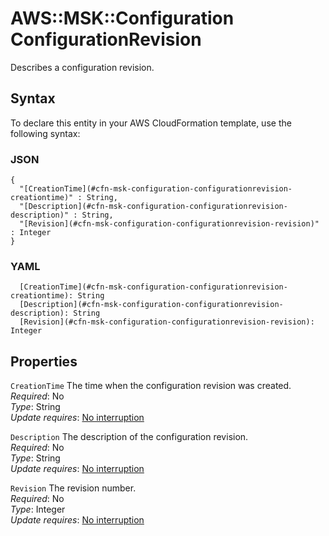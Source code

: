 # AWS::MSK::Configuration ConfigurationRevision<a name="aws-properties-msk-configuration-configurationrevision"></a>

Describes a configuration revision\.

## Syntax<a name="aws-properties-msk-configuration-configurationrevision-syntax"></a>

To declare this entity in your AWS CloudFormation template, use the following syntax:

### JSON<a name="aws-properties-msk-configuration-configurationrevision-syntax.json"></a>

```
{
  "[CreationTime](#cfn-msk-configuration-configurationrevision-creationtime)" : String,
  "[Description](#cfn-msk-configuration-configurationrevision-description)" : String,
  "[Revision](#cfn-msk-configuration-configurationrevision-revision)" : Integer
}
```

### YAML<a name="aws-properties-msk-configuration-configurationrevision-syntax.yaml"></a>

```
  [CreationTime](#cfn-msk-configuration-configurationrevision-creationtime): String
  [Description](#cfn-msk-configuration-configurationrevision-description): String
  [Revision](#cfn-msk-configuration-configurationrevision-revision): Integer
```

## Properties<a name="aws-properties-msk-configuration-configurationrevision-properties"></a>

`CreationTime`  <a name="cfn-msk-configuration-configurationrevision-creationtime"></a>
The time when the configuration revision was created\.  
*Required*: No  
*Type*: String  
*Update requires*: [No interruption](https://docs.aws.amazon.com/AWSCloudFormation/latest/UserGuide/using-cfn-updating-stacks-update-behaviors.html#update-no-interrupt)

`Description`  <a name="cfn-msk-configuration-configurationrevision-description"></a>
The description of the configuration revision\.  
*Required*: No  
*Type*: String  
*Update requires*: [No interruption](https://docs.aws.amazon.com/AWSCloudFormation/latest/UserGuide/using-cfn-updating-stacks-update-behaviors.html#update-no-interrupt)

`Revision`  <a name="cfn-msk-configuration-configurationrevision-revision"></a>
The revision number\.  
*Required*: No  
*Type*: Integer  
*Update requires*: [No interruption](https://docs.aws.amazon.com/AWSCloudFormation/latest/UserGuide/using-cfn-updating-stacks-update-behaviors.html#update-no-interrupt)